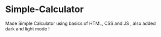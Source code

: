 # Simple-Calculator
Made Simple Calculator using basics of HTML, CSS and JS , also added dark and light mode ! 
